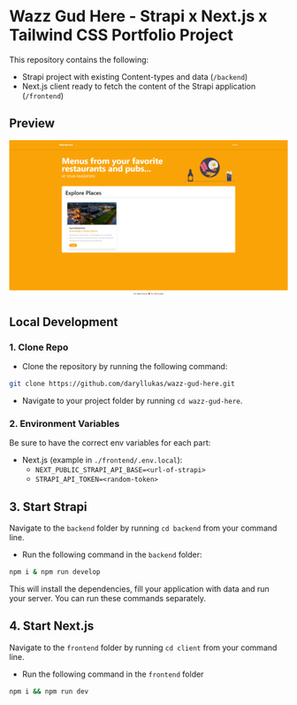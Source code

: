 # Wazz Gud Here - Strapi x Next.js x Tailwind CSS Portfolio Project

This repository contains the following:

- Strapi project with existing Content-types and data (`/backend`)
- Next.js client ready to fetch the content of the Strapi application (`/frontend`)

## Preview
![Preview](./screenshot.png)

## Local Development
### 1. Clone Repo

- Clone the repository by running the following command:

```bash
git clone https://github.com/daryllukas/wazz-gud-here.git
```

- Navigate to your project folder by running `cd wazz-gud-here`.

### 2. Environment Variables

Be sure to have the correct env variables for each part:

- Next.js (example in `./frontend/.env.local`):
  - `NEXT_PUBLIC_STRAPI_API_BASE=<url-of-strapi>`
  - `STRAPI_API_TOKEN=<random-token>`


## 3. Start Strapi

Navigate to the `backend` folder by running `cd backend` from your command line.

- Run the following command in the `backend` folder:

```bash
npm i & npm run develop
```

This will install the dependencies, fill your application with data and run your server. You can run these commands separately.

## 4. Start Next.js

Navigate to the `frontend` folder by running `cd client` from your command line.

- Run the following command in the `frontend` folder

```bash
npm i && npm run dev
```